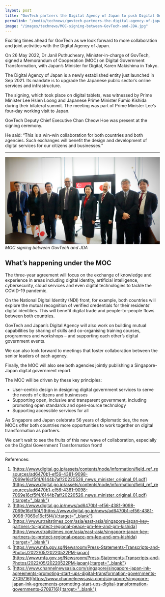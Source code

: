 ```yaml
---
layout: post
title: "GovTech partners the Digital Agency of Japan to push Digital Government Transformation"
permalink: "/media/technews/govtech-partners-the-digital-agency-of-japan-to-push-digital-government-transformation"
image: "/images/technews/MOC-signing-between-GovTech-and-JDA.jpg"
---
```


Exciting times ahead for GovTech as we look forward to more collaboration and joint activities with the Digital Agency of Japan.

On 26 May 2022, Dr Janil Puthucheary, Minister-in-charge of GovTech, signed a Memorandum of Cooperation (MOC) on Digital Government Transformation, with Japan’s Minister for Digital, Karen Makishima in Tokyo.

The Digital Agency of Japan is a newly established entity just launched in Sep 2021. Its mandate is to upgrade the Japanese public sector’s online services and infrastructure.

The signing, which took place on digital tablets, was witnessed by Prime Minister Lee Hsien Loong and Japanese Prime Minister Fumio Kishida during their bilateral summit. The meeting was part of Prime Minister Lee’s four-day working visit to Japan.

GovTech Deputy Chief Executive Chan Cheow Hoe was present at the signing ceremony.

He said: “This is a win-win collaboration for both countries and both agencies. Such exchanges will benefit the design and development of digital services for our citizens and businesses.”

---

![MOC signing between GovTech and JDA](/images/technews/MOC-signing-between-GovTech-and-JDA.jpg)
*MOC signing between GovTech and JDA*

## What’s happening under the MOC

The three-year agreement will focus on the exchange of knowledge and experience in areas including digital identity, artificial intelligence, cybersecurity, cloud services and even digital technologies to tackle the COVID-19 pandemic.

On the National Digital Identity (NDI) front, for example, both countries will explore the mutual recognition of verified credentials for their residents’ digital identities. This will benefit digital trade and people-to-people flows between both countries.

GovTech and Japan’s Digital Agency will also work on building mutual capabilities by sharing of skills and co-organising training courses, programmes and workshops – and supporting each other’s digital government events.

We can also look forward to meetings that foster collaboration between the senior leaders of each agency.

Finally, the MOC will also see both agencies jointly publishing a Singapore-Japan digital government report.

The MOC will be driven by these key principles:
* User-centric design in designing digital government services to serve the needs of citizens and businesses
* Supporting open, inclusive and transparent government, including promoting open standards and open-source technology
* Supporting accessible services for all

As Singapore and Japan celebrate 56 years of diplomatic ties, the new MOCs offer both countries more opportunities to work together on digital transformation as partners.

We can’t wait to see the fruits of this new wave of collaboration, especially on the Digital Government Transformation front!

---

References:
1.  [https://www.digital.go.jp/assets/contents/node/information/field_ref_resources/ad6470b1-ef56-4381-9098-7069e16cf5f4/6144b7af/20220526_news_minister_original_01.pdf](https://www.digital.go.jp/assets/contents/node/information/field_ref_resources/ad6470b1-ef56-4381-9098-7069e16cf5f4/6144b7af/20220526_news_minister_original_01.pdf){:target="_blank"}
2.	[https://www.digital.go.jp/news/ad6470b1-ef56-4381-9098-7069e16cf5f4/](https://www.digital.go.jp/news/ad6470b1-ef56-4381-9098-7069e16cf5f4/){:target="_blank"}
3.	[https://www.straitstimes.com/asia/east-asia/singapore-japan-key-partners-to-protect-regional-peace-pm-lee-and-pm-kishida](https://www.straitstimes.com/asia/east-asia/singapore-japan-key-partners-to-protect-regional-peace-pm-lee-and-pm-kishida){:target="_blank"}
4.	[https://www.mfa.gov.sg/Newsroom/Press-Statements-Transcripts-and-Photos/2022/05/20220522PM-japan](https://www.mfa.gov.sg/Newsroom/Press-Statements-Transcripts-and-Photos/2022/05/20220522PM-japan){:target="_blank"}
5.	[https://www.channelnewsasia.com/singapore/singapore-japan-ink-agreements-promoting-start-ups-digital-transformation-governments-2709716](https://www.channelnewsasia.com/singapore/singapore-japan-ink-agreements-promoting-start-ups-digital-transformation-governments-2709716){:target="_blank"}


